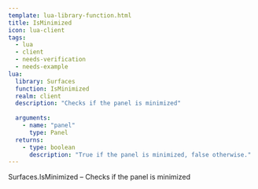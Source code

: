 ```yaml
---
template: lua-library-function.html
title: IsMinimized
icon: lua-client
tags:
  - lua
  - client
  - needs-verification
  - needs-example
lua:
  library: Surfaces
  function: IsMinimized
  realm: client
  description: "Checks if the panel is minimized"
  
  arguments:
    - name: "panel"
      type: Panel
  returns:
    - type: boolean
      description: "True if the panel is minimized, false otherwise."
---
```


<div class="lua__search__keywords">
Surfaces.IsMinimized &#x2013; Checks if the panel is minimized
</div>
